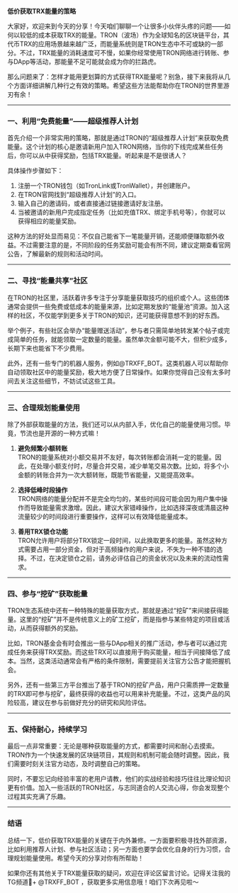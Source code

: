 **低价获取TRX能量的策略**

大家好，欢迎来到今天的分享！今天咱们聊聊一个让很多小伙伴头疼的问题——如何以较低的成本获取TRX的能量。TRON（波场）作为全球知名的区块链平台，其代币TRX的应用场景越来越广泛，而能量系统则是TRON生态中不可或缺的一部分。不过，TRX能量的消耗速度可不慢，如果你经常使用TRON网络进行转账、参与DApp等活动，那能量不足可能就会成为你的拦路虎。

那么问题来了：怎样才能用更划算的方式获得TRX能量呢？别急，接下来我将从几个方面详细讲解几种行之有效的策略。希望这些方法能帮助你在TRON的世界里游刃有余！

---

### **一、利用“免费能量”——超级推荐人计划**
首先介绍一个非常实用的策略，那就是通过TRON的“超级推荐人计划”来获取免费能量。这个计划的核心是邀请新用户加入TRON网络，当你的下线完成某些任务后，你可以从中获得奖励，包括TRX能量。听起来是不是很诱人？

具体操作步骤如下：
1. 注册一个TRON钱包（如TronLink或TronWallet），并创建账户。
2. 在TRON官网找到“超级推荐人计划”的入口。
3. 输入自己的邀请码，或者直接通过链接邀请好友注册。
4. 当被邀请的新用户完成指定任务（比如充值TRX、绑定手机号等），你就可以获得相应的能量奖励。

这种方法的好处显而易见：不仅自己能省下一笔能量开销，还能顺便赚取额外收益。不过需要注意的是，不同阶段的任务奖励可能会有所不同，建议定期查看官网公告，了解最新的规则和活动时间。

---

### **二、寻找“能量共享”社区**
在TRON的社区里，活跃着许多专注于分享能量获取技巧的组织或个人。这些团体通常会提供一些免费或低成本的能量来源，比如定期发放的“能量池”资源。加入这样的社区，不仅能学到更多关于TRON的知识，还可能获得意想不到的好东西。

举个例子，有些社区会举办“能量赠送活动”，参与者只需简单地转发某个帖子或完成简单的任务，就能领取一定数量的能量。虽然单次金额可能不大，但积少成多，长期下来也能省下不少费用。

此外，还有一些专门的机器人服务，例如@TRXFF_BOT。这类机器人可以帮助你自动领取社区中的能量奖励，极大地方便了日常操作。如果你觉得自己没有太多时间去关注这些细节，不妨试试这些工具。

---

### **三、合理规划能量使用**
除了外部获取能量的方法，我们还可以从内部入手，优化自己的能量使用习惯。毕竟，节流也是开源的一种方式嘛！

1. **避免频繁小额转账**  
   TRON的能量系统对小额交易并不友好，每次转账都会消耗一定的能量。因此，在处理小额支付时，尽量合并交易，减少单笔交易次数。比如，将多个小金额的转账合并为一次大额转账，既能节省能量，又能提高效率。

2. **选择低峰时段操作**  
   TRON网络的能量分配并不是完全均匀的，某些时间段可能会因为用户集中操作而导致能量需求激增。因此，建议大家错峰操作，比如选择深夜或清晨这种流量较少的时间段进行重要操作，这样可以有效降低能量成本。

3. **善用TRX锁仓功能**  
   TRON允许用户将部分TRX锁定一段时间，以此换取更多的能量。虽然这种方式需要占用一部分资金，但对于高频操作的用户来说，不失为一种不错的选择。不过，在决定锁仓之前，请务必评估自己的资金状况以及未来的流动性需求。

---

### **四、参与“挖矿”获取能量**
TRON生态系统中还有一种特殊的能量获取方式，那就是通过“挖矿”来间接获得能量。这里的“挖矿”并不是传统意义上的矿工挖矿，而是指参与某些特定的项目或活动，从而获得额外的奖励。

比如，TRON基金会有时会推出一些与DApp相关的推广活动，参与者可以通过完成任务来获得TRX奖励。而这些TRX可以直接用于购买能量，相当于间接降低了成本。当然，这类活动通常会有严格的条件限制，需要提前关注官方公告才能把握机会。

另外，还有一些第三方平台推出了基于TRON的挖矿产品，用户只需质押一定数量的TRX即可参与挖矿，最终获得的收益也可以用来补充能量。不过，这类产品的风险较高，建议在参与前做好充分的研究和风险评估。

---

### **五、保持耐心，持续学习**
最后一点非常重要：无论是哪种获取能量的方式，都需要时间和耐心去摸索。TRON作为一个快速发展的区块链项目，其规则和机制可能会随时调整。因此，我们需要时刻关注官方动态，及时调整自己的策略。

同时，不要忘记向经验丰富的老用户请教，他们的实战经验和技巧往往比理论知识更有价值。加入一些活跃的TRON社区，与志同道合的人交流心得，你会发现整个过程其实充满了乐趣。

---

### **结语**
总结一下，低价获取TRX能量的关键在于内外兼修。一方面要积极寻找外部资源，比如利用推荐人计划、参与社区活动；另一方面也要学会优化自身的行为习惯，合理规划能量使用。希望今天的分享对你有所帮助！

如果你还有其他关于TRX能量获取的疑问，欢迎在评论区留言讨论。记得关注我的TG频道💪+ @TRXFF_BOT ，获取更多实用信息哦！咱们下次再见啦～